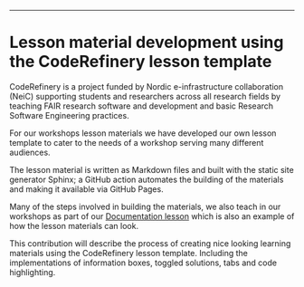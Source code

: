 



---

# Lesson material development using the CodeRefinery lesson template

CodeRefinery is a project funded by Nordic e-infrastructure collaboration (NeiC) 
supporting students and researchers across all research fields by teaching FAIR research software and development
and basic Research Software Engineering practices.

For our workshops lesson materials we have developed our own lesson template to cater to the needs of a workshop serving many different audiences.

The lesson material is written as Markdown files and built with the static site generator Sphinx; a GitHub action automates the building of the materials and making it available via GitHub Pages. 

Many of the steps involved in building the materials, we also teach in our workshops as part of our [Documentation lesson](https://coderefinery.github.io/documentation/) which is also an example of how the lesson materials can look.

This contribution will describe the process of creating nice looking learning materials using the CodeRefinery lesson template. Including the implementations of information boxes, toggled solutions, tabs and code highlighting. 


